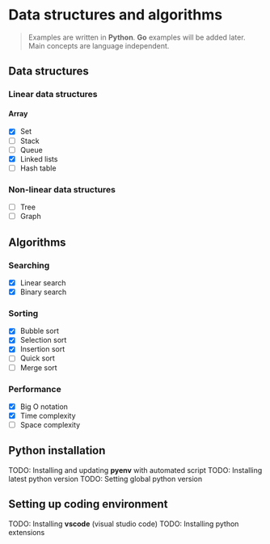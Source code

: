 # Data structures and algorithms

> Examples are written in **Python**. **Go** examples will be added later. Main concepts are language independent.

## Data structures

### Linear data structures

#### Array
* [x] Set
* [ ] Stack
* [ ] Queue
* [x] Linked lists
* [ ] Hash table

### Non-linear data structures
* [ ] Tree
* [ ] Graph

## Algorithms

### Searching

* [x] Linear search
* [x] Binary search

### Sorting

* [x] Bubble sort
* [x] Selection sort
* [x] Insertion sort
* [ ] Quick sort
* [ ] Merge sort

### Performance

* [x] Big O notation
* [x] Time complexity
* [ ] Space complexity

## Python installation

TODO: Installing and updating **pyenv** with automated script
TODO: Installing latest python version
TODO: Setting global python version

## Setting up coding environment

TODO: Installing **vscode** (visual studio code)
TODO: Installing python extensions
